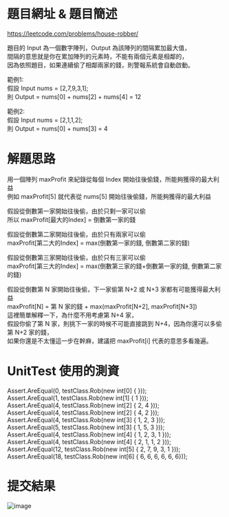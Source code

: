# 題目網址 & 題目簡述  
https://leetcode.com/problems/house-robber/  
   
題目的 Input 為一個數字陣列，Output 為該陣列的間隔累加最大值，  
間隔的意思就是你在累加陣列的元素時，不能有兩個元素是相鄰的，    
因為依照題目，如果連續偷了相鄰兩家的錢，則警報系統會自動啟動。  

範例1:  
假設 Input nums = [2,7,9,3,1];  
則 Output = nums[0] + nums[2] + nums[4] = 12  

範例2:  
假設 Input nums = [2,1,1,2];  
則 Output = nums[0] + nums[3] = 4  
  
# 解題思路  
用一個陣列 maxProfit 來紀錄從每個 Index 開始往後偷錢，所能夠獲得的最大利益  
例如 maxProfit[5] 就代表從 nums[5] 開始往後偷錢，所能夠獲得的最大利益  

假設從倒數第一家開始往後偷，由於只剩一家可以偷  
所以 maxProfit[最大的Index] = 倒數第一家的錢     

假設從倒數第二家開始往後偷，由於只有兩家可以偷    
maxProfit[第二大的Index] = max(倒數第一家的錢, 倒數第二家的錢)  

假設從倒數第三家開始往後偷，由於只有三家可以偷  
maxProfit[第三大的Index] = max(倒數第三家的錢+倒數第一家的錢, 倒數第二家的錢)  

假設從倒數第 N 家開始往後偷，下一家偷第 N+2 或 N+3 家都有可能獲得最大利益  
maxProfit[N] = 第 N 家的錢 + max(maxProfit[N+2], maxProfit[N+3])  
這裡簡單解釋一下，為什麼不用考慮第 N+4 家，  
假設你偷了第 N 家，則挑下一家的時候不可能直接跳到 N+4，因為你還可以多偷第 N+2 家的錢，   
如果你還是不太懂這一步在幹麻，建議把 maxProfit[i] 代表的意思多看幾遍。  

# UnitTest 使用的測資  
Assert.AreEqual(0,  testClass.Rob(new int[0] {  }));  
Assert.AreEqual(1,  testClass.Rob(new int[1] { 1 }));  
Assert.AreEqual(4,  testClass.Rob(new int[2] { 2, 4 }));  
Assert.AreEqual(4,  testClass.Rob(new int[2] { 4, 2 }));  
Assert.AreEqual(4,  testClass.Rob(new int[3] { 1, 2, 3 }));  
Assert.AreEqual(5,  testClass.Rob(new int[3] { 1, 5, 3 }));  
Assert.AreEqual(4,  testClass.Rob(new int[4] { 1, 2, 3, 1 }));  
Assert.AreEqual(4,  testClass.Rob(new int[4] { 2, 1, 1, 2 }));  
Assert.AreEqual(12, testClass.Rob(new int[5] { 2, 7, 9, 3, 1 }));  
Assert.AreEqual(18, testClass.Rob(new int[6] { 6, 6, 6, 6, 6, 6}));  
  
# 提交結果  
![image](https://github.com/Jacky20200711/LeetCodeWithUnitTest/blob/master/Q198(House%20Robber)/SuccessShot.PNG?raw=true)
&emsp;
&emsp;
